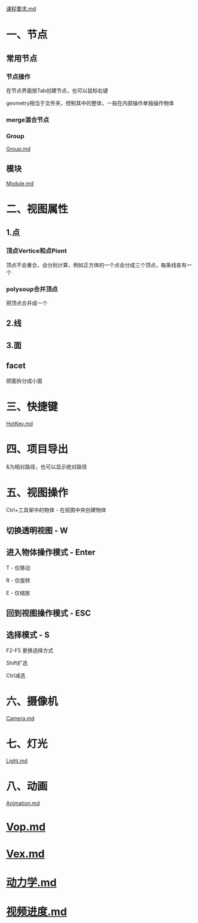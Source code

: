 [课程要求.md](C:\Users\QZ\Desktop\Houdini\笔记\课程要求.md)

# 一、节点

## 常用节点

### 节点操作

在节点界面按Tab创建节点，也可以鼠标右键

geometry相当于文件夹，控制其中的整体，一般在内部操作单独操作物体



### merge混合节点



### Group

[Group.md](C:\Users\QZ\Desktop\Houdini\笔记\Group.md)

## 模块

[Module.md](C:\Users\QZ\Desktop\Houdini\笔记\Module.md)

# 二、视图属性

## 1.点

### 顶点Vertice和点Piont

顶点不会重合，会分别计算，例如正方体的一个点会分成三个顶点，每条线各有一个

### polysoup合并顶点

把顶点合并成一个



## 2.线



## 3.面

## facet

把面拆分成小面

# 三、快捷键

[HotKey.md](C:\Users\QZ\Desktop\Houdini\笔记\HotKey.md)

# 四、项目导出

&为相对路径，也可以显示绝对路径



# 五、视图操作

Ctrl+工具架中的物体 - 在视图中央创建物体

## 切换透明视图 - W

## 进入物体操作模式 - Enter

T - 仅移动

R - 仅旋转

E - 仅缩放



## 回到视图操作模式 - ESC



## 选择模式 - S 

F2-F5 更换选择方式

Shift扩选

Ctrl减选



# 六、摄像机

[Camera.md](C:\Users\QZ\Desktop\Houdini\笔记\Camera.md)

# 七、灯光

[Light.md](C:\Users\QZ\Desktop\Houdini\笔记\Light.md)

# 八、动画

[Animation.md](C:\Users\QZ\Desktop\Houdini\笔记\Animation.md)

# [Vop.md](C:\Users\QZ\Desktop\Houdini\笔记\Vop.md)

# [Vex.md](C:\Users\QZ\Desktop\Houdini\笔记\Vex.md)

# [动力学.md](C:\Users\QZ\Desktop\Houdini\笔记\动力学.md)



# [视频进度.md](C:\Users\QZ\Desktop\Houdini\笔记\视频进度.md)
